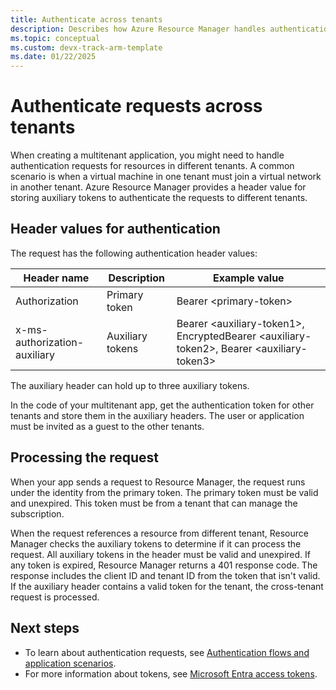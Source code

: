```yaml
---
title: Authenticate across tenants
description: Describes how Azure Resource Manager handles authentication requests across tenants.
ms.topic: conceptual
ms.custom: devx-track-arm-template
ms.date: 01/22/2025
---
```


# Authenticate requests across tenants

When creating a multitenant application, you might need to handle authentication requests for resources in different tenants. A common scenario is when a virtual machine in one tenant must join a virtual network in another tenant. Azure Resource Manager provides a header value for storing auxiliary tokens to authenticate the requests to different tenants.

## Header values for authentication

The request has the following authentication header values:

| Header name | Description | Example value |
| ----------- | ----------- | ------------ |
| Authorization | Primary token | Bearer &lt;primary-token&gt; |
| x-ms-authorization-auxiliary | Auxiliary tokens | Bearer &lt;auxiliary-token1&gt;, EncryptedBearer &lt;auxiliary-token2&gt;, Bearer &lt;auxiliary-token3&gt; |

The auxiliary header can hold up to three auxiliary tokens.

In the code of your multitenant app, get the authentication token for other tenants and store them in the auxiliary headers. The user or application must be invited as a guest to the other tenants.

## Processing the request

When your app sends a request to Resource Manager, the request runs under the identity from the primary token. The primary token must be valid and unexpired. This token must be from a tenant that can manage the subscription.

When the request references a resource from different tenant, Resource Manager checks the auxiliary tokens to determine if it can process the request. All auxiliary tokens in the header must be valid and unexpired. If any token is expired, Resource Manager returns a 401 response code. The response includes the client ID and tenant ID from the token that isn't valid. If the auxiliary header contains a valid token for the tenant, the cross-tenant request is processed.

## Next steps

* To learn about authentication requests, see [Authentication flows and application scenarios](../../active-directory/develop/authentication-flows-app-scenarios.md).
* For more information about tokens, see [Microsoft Entra access tokens](../../active-directory/develop/access-tokens.md).